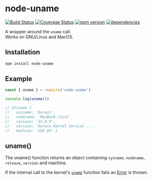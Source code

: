 # node-uname

[![Build Status](https://travis-ci.org/bash/node-uname.svg?branch=master)](https://travis-ci.org/bash/node-uname)
[![Coverage Status](https://coveralls.io/repos/bash/node-uname/badge.svg?branch=master&service=github)](https://coveralls.io/github/bash/node-uname?branch=master)
[![npm version](https://badge.fury.io/js/node-uname.svg)](https://badge.fury.io/js/node-uname)
[![dependencies](https://david-dm.org/bash/node-uname.svg)](https://david-dm.org/bash/node-uname)

A wrapper around the `uname` call.  
Works on GNU/Linux and MacOS.

## Installation

```bash
npm install node-uname
```

## Example

```javascript
const { uname } = require('node-uname')

console.log(uname())

// Utsname {
//   sysname: 'Darwin',
//   nodename: 'MacBook.local',
//   release: '15.0.0',
//   version: 'Darwin Kernel Version ...',
//   machine: 'x86_64' }
```

## uname()
The uname() function returns an object containing `sysname`, `nodename`, `release`, `version` and machine.

If the internal call to the kernel's [`uname`](http://man7.org/linux/man-pages/man2/uname.2.html) function fails an [Error](https://nodejs.org/api/errors.html) is thrown.